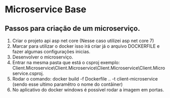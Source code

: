 # Microservice Base

## Passos para criação de um microserviço.

1. Criar o projeto api asp net core (Nesse caso utilizei asp net core 7)
2. Marcar para utilizar o docker isso irá criar já o arquivo DOCKERFILE e fazer algumas configurações inicias.
3. Desenvolver o microserviço.
4. Entrar na mesma pasta que está o csproj exemplo: Client.Microservice\Client.Microservice\Client.Microservice\Client.Microservice.csproj.
5. Rodar o comando: docker build -f Dockerfile .. -t client-microservice (sendo esse ultimo paramêtro o nome do contâiner)
6. No aplicativo do docker windows é possível rodar a imagem em portas.